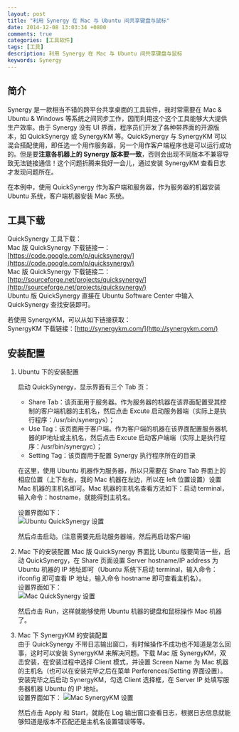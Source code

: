 ```yaml
---
layout: post
title: "利用 Synergy 在 Mac 与 Ubuntu 间共享键盘与鼠标"
date: 2014-12-08 13:03:34 +0800
comments: true
categories: [工具软件]
tags: [工具]
description: 利用 Synergy 在 Mac 与 Ubuntu 间共享键盘与鼠标
keywords: Synergy
---
```


## 简介
Synergy 是一款相当不错的跨平台共享桌面的工具软件，我时常需要在 Mac & Ubuntu & Windows 等系统之间同步工作，因而利用这个这个工具能够大大提供生产效率。由于 Synergy 没有 UI 界面，程序员们开发了各种带界面的开源版本，如 QuickSynergy 或 SynergyKM 等。QuickSynergy 与 SynergyKM 可以混合搭配使用，即任选一个用作服务器，另一个用作客户端程序也是可以运行成功的。但是要**注意各机器上的 Synergy 版本要一致**，否则会出现不同版本不兼容导致无法链接通信！这个问题折腾来我好一会儿，通过安装 SynergyKM 查看日志才发现问题所在。

在本例中，使用 QuickSynergy 作为客户端和服务器，作为服务器的机器安装 Ubuntu 系统，客户端机器安装 Mac 系统。

## 工具下载
QuickSynergy 工具下载：  
Mac 版 QuickSynergy 下载链接一：[https://code.google.com/p/quicksynergy/](https://code.google.com/p/quicksynergy/)    
Mac 版 QuickSynergy 下载链接二：[http://sourceforge.net/projects/quicksynergy/](http://sourceforge.net/projects/quicksynergy/)  
Ubuntu 版 QuickSynergy 直接在 Ubuntu Software Center 中输入 QuickSynergy 查找安装即可。

若使用 SynergyKM，可以从如下链接获取：  
SynergyKM 下载链接：[http://synergykm.com/](http://synergykm.com/)

## 安装配置
1. Ubuntu 下的安装配置

	启动 QuickSynergy，显示界面有三个 Tab 页：
	* Share Tab：该页面用于服务器。作为服务器的机器在该界面配置受其控制的客户端机器的主机名，然后点击 Excute 启动服务器端（实际上是执行程序：/usr/bin/synergys）；
	* Use Tag：该页面用于客户端。作为客户端的机器在该界面配置服务器机器的IP地址或主机名，然后点击 Excute 启动客户端端（实际上是执行程序：/usr/bin/synergyc）；
	* Setting Tag：该页面用于配置 Synergy 执行程序所在的目录
	
	在这里，使用 Ubuntu 机器作为服务器，所以只需要在 Share Tab 界面上的相应位置（上下左右，我的 Mac 机器在左边，所以在 left 位置设置）设置 Mac 机器的主机名即可。Mac 机器的主机名查看方法如下：启动 terminal，输入命令：hostname，就能得到主机名。  

	设置界面如下：  
	![Ubuntu QuickSynergy 设置](http://i.imgur.com/ZhCLJVS.png)

	然后点击启动。(注意需要先启动服务器端，然后再启动客户端)

2. Mac 下的安装配置
Mac 版 QuickSynergy 界面比 Ubuntu 版要简洁一些，启动 QuickSynergy，在 Share 页面设置 Server hostname/IP address 为 Ubuntu 机器的 IP 地址即可（Ubuntu 系统下启动 terminal，输入命令：ifconfig 即可查看 IP 地址，输入命令 hostname 即可查看主机名）。  
	设置界面如下：  
	![Mac QuickSynergy 设置](http://i.imgur.com/kKxpgnx.png)
	
	然后点击 Run，这样就能够使用 Ubuntu 机器的键盘和鼠标操作 Mac 机器了。

3. Mac 下 SynergyKM 的安装配置  
由于 QuickSynergy 不带日志输出窗口，有时候操作不成功也不知道是怎么回事，这时可以安装 SynergyKM 来解决问题。下载 Mac 版 SynergyKM，双击安装，在安装过程中选择 Client 模式，并设置 Screen Name 为 Mac 机器的主机名（也可以在安装完毕之后在菜单 Perferences/Setting 界面设置）。安装完毕之后启动 SynergyKM，勾选 Client 选择框，在 Server IP 处填写服务器机器 Ubuntu 的 IP 地址。  
	设置界面如下：
	![Mac SynergyKM 设置](http://i.imgur.com/nNcKVPg.png)

	然后点击 Apply 和 Start，就能在 Log 输出窗口查看日志，根据日志信息就能够知道是版本不匹配还是主机名设置错误等等。
